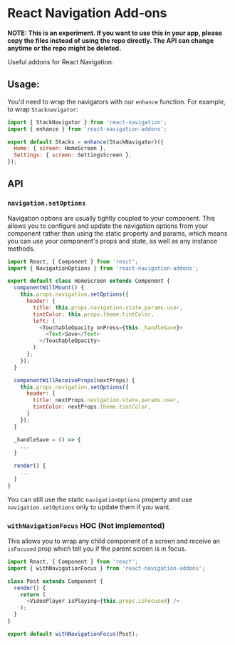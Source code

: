 React Navigation Add-ons
========================

**NOTE: This is an experiment. If you want to use this in your app, please copy the files instead of using the repo directly. The API can change anytime or the repo might be deleted.**

Useful addons for React Navigation.

## Usage:

You'd need to wrap the navigators with our `enhance` function. For example, to wrap `Stacknavigator`:

```js
import { StackNavigator } from 'react-navigation';
import { enhance } from 'react-navigation-addons';

export default Stacks = enhance(StackNavigator)({
  Home: { screen: HomeScreen },
  Settings: { screen: SettingsScreen },
});
```

## API

### `navigation.setOptions`

Navigation options are usually tightly coupled to your component. This allows you to configure and update the navigation options from your component rather than using the static property and params, which means you can use your component's props and state, as well as any instance methods.

```js
import React, { Component } from 'react';
import { NavigationOptions } from 'react-navigation-addons';

export default class HomeScreen extends Component {
  componentWillMount() {
    this.props.navigation.setOptions({
      header: {
        title: this.props.navigation.state.params.user,
        tintColor: this.props.theme.tintColor,
        left: (
          <TouchableOpacity onPress={this._handleSave}>
            <Text>Save</Text>
          </TouchableOpacity>
        )
      };
    });
  }

  componentWillReceiveProps(nextProps) {
    this.props.navigation.setOptions({
      header: {
        title: nextProps.navigation.state.params.user,
        tintColor: nextProps.theme.tintColor,
      }
    });
  }

  _handleSave = () => {
    ...
  }

  render() {
    ...
  }
}
```

You can still use the static `navigationOptions` property and use `navigation.setOptions` only to update them if you want.

### `withNavigationFocus` HOC (Not implemented)

This allows you to wrap any child component of a screen and receive an `isFocused` prop which tell you if the parent screen is in focus.

```js
import React, { Component } from 'react';
import { withNavigationFocus } from 'react-navigation-addons';

class Post extends Component {
  render() {
    return (
      <VideoPlayer isPlaying={this.props.isFocused} />
    );
  }
}

export default withNavigationFocus(Post);
```
